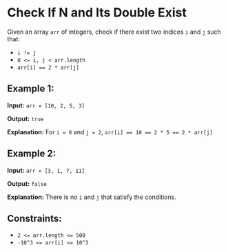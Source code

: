 # Check If N and Its Double Exist

Given an array `arr` of integers, check if there exist two indices `i` and `j` such that:

- `i != j`
- `0 <= i, j < arr.length`
- `arr[i] == 2 * arr[j]`

## Example 1:

**Input:** `arr = [10, 2, 5, 3]`

**Output:** `true`

**Explanation:** For `i = 0` and `j = 2`, `arr[i] == 10 == 2 * 5 == 2 * arr[j]`

## Example 2:

**Input:** `arr = [3, 1, 7, 11]`

**Output:** `false`

**Explanation:** There is no `i` and `j` that satisfy the conditions.

## Constraints:

- `2 <= arr.length <= 500`
- `-10^3 <= arr[i] <= 10^3`
